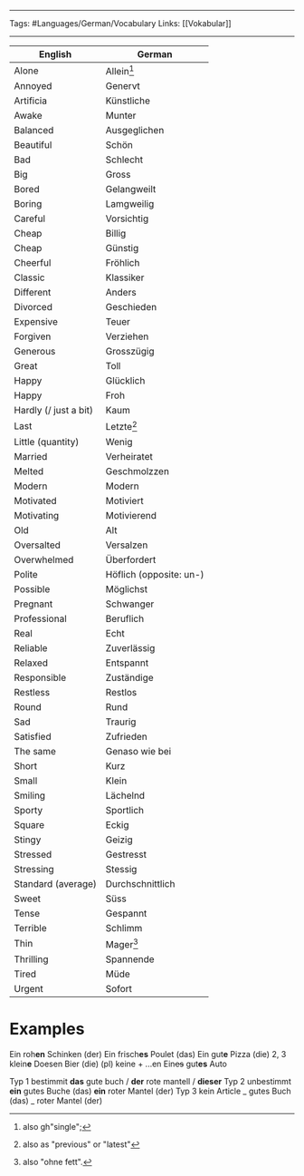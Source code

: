 ___
Tags: #Languages/German/Vocabulary 
Links: [[Vokabular]]
___
English | German
------------ | ------------
Alone | Allein[^1]
Annoyed | Genervt
Artificia | Künstliche
Awake | Munter
Balanced | Ausgeglichen
Beautiful | Schön
Bad | Schlecht
Big | Gross
Bored | Gelangweilt
Boring | Lamgweilig
Careful | Vorsichtig
Cheap | Billig
Cheap | Günstig
Cheerful | Fröhlich
Classic| Klassiker
Different | Anders
Divorced | Geschieden
Expensive | Teuer
Forgiven | Verziehen
Generous | Grosszügig
Great | Toll
Happy | Glücklich
Happy | Froh
Hardly (/ just a bit) | Kaum
Last | Letzte[^2]
Little (quantity) | Wenig
Married | Verheiratet
Melted | Geschmolzzen
Modern | Modern
Motivated | Motiviert
Motivating | Motivierend
Old | Alt
Oversalted | Versalzen
Overwhelmed | Überfordert
Polite | Höflich (opposite: un-)
Possible | Möglichst
Pregnant | Schwanger
Professional | Beruflich
Real | Echt
Reliable | Zuverlässig
Relaxed | Entspannt
Responsible | Zuständige
Restless | Restlos
Round | Rund
Sad | Traurig
Satisfied | Zufrieden
The same | Genaso wie bei
Short | Kurz
Small | Klein
Smiling | Lächelnd
Sporty | Sportlich
Square | Eckig
Stingy | Geizig
Stressed | Gestresst
Stressing | Stessig
Standard (average) | Durchschnittlich
Sweet | Süss
Tense | Gespannt
Terrible| Schlimm
Thin | Mager[^3]
Thrilling  | Spannende
Tired | Müde
Urgent | Sofort

# Examples
Ein roh**en** Schinken (der)
Ein frisch**es** Poulet (das)
Ein gut**e** Pizza (die)
2, 3 klein**e** Doesen Bier (die)
(pl) keine + ...en
Ein~~es~~ gut**es** Auto

Typ 1 bestimmit
**das** gute buch / **der** rote mantell / **dieser**
Typ 2 unbestimmt
**ein** gutes Buche (das)
**ein** roter Mantel (der)
Typ 3 kein Article
_ gutes Buch (das)
_ roter Mantel (der)


[^1]: also gh"single";
[^2]: also as "previous" or "latest"
[^3]: also "ohne fett".